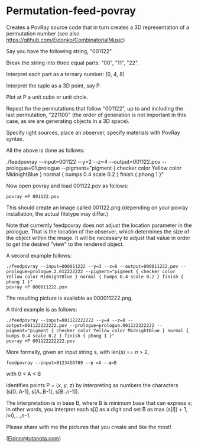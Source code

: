 # Permutation-feed-povray
Creates a PovRay source code that in turn creates a 3D representation of a permutation number (see also https://github.com/Eidonko/CombinatorialMusic) 

Say you have the following string, "001122"

Break the string into three equal parts: "00", "11", "22".

Interpret each part as a ternary number: (0, 4, 8)

Interpret the tuple as a 3D point, say P.

Plot at P a unit cube or unit circle.

Repeat for the permutations that follow "001122", up to and including the last permutation, "221100"
(the order of generation is not important in this case, as we are generating objects in a 3D space).

Specify light sources, place an observer, specify materials with PovRay syntax.


All the above is done as follows:

./feedpovray --input=001122 --y=2 --z=4 --output=001122.pov --prologue=01.prologue --pigment="pigment { checker color Yellow color MidnightBlue } normal { bumps 0.4 scale 0.2 }  finish { phong 1 }"

Now open povray and load 001122.pov as follows:

    povray +P 001122.pov

This should create an image called 001122.png (depending on your povray installation, the actual filetype may differ.)

Note that currently feedpovray does not adjust the location parameter in the prologue. That is the location
of the observer, which determines the size of the object within the image. It will be necessary to adjust
that value in order to get the desired "view" to the rendered object.


A second example follows:

    ./feedpovray --input=000011222 --y=3 --z=6 --output=000011222.pov --prologue=prologue.2.012222222 --pigment="pigment { checker color Yellow color MidnightBlue } normal { bumps 0.4 scale 0.2 } finish { phong 1 }"
    povray +P 000011222.pov

The resulting picture is available as 000011222.png.


A third example is as follows:

    ./feedpovray --input=001122222222 --y=4 --z=8 --output=001122222222.pov --prologue=prologue.001122222222 --pigment="pigment { checker color Yellow color MidnightBlue } normal { bumps 0.4 scale 0.2 } finish { phong 1 }"
    povray +P 001122222222.pov


More formally, given an input string s, with len(s) == *n* > 2,

    feedpovray --input=0123456789 --𝐲 =A --𝐳=B 

with 0 < A < B

identifies points P = (*x*, *y*, *z*) by interpreting as numbers the characters (s\[0..A-1\], s\[A..B-1\], s\[B..*n*-1\]).

The interpretation is in base B, where B is minimum base that can express s; in other words, you interpret each s\[*i*\] as a digit and set B as max (s\[*i*\]) + 1, *i*=0,...,*n*-1.

Please share with me the pictures that you create and like the most!

(Eidon@tutanota.com)

